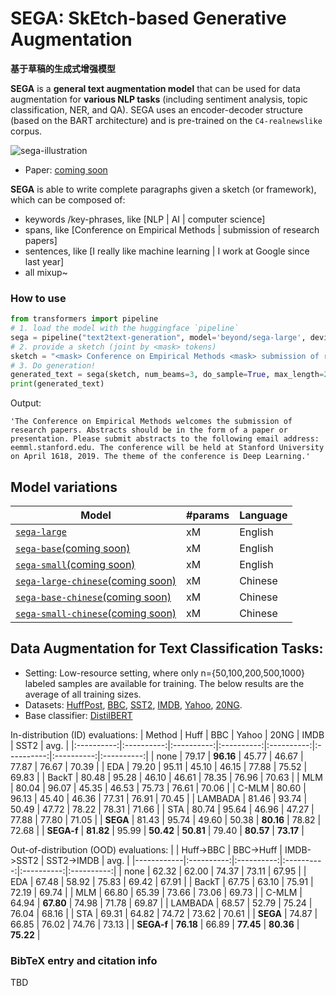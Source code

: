 # SEGA: SkEtch-based Generative Augmentation

**基于草稿的生成式增强模型**

**SEGA** is a **general text augmentation model** that can be used for data augmentation for **various NLP tasks** (including sentiment analysis, topic classification, NER, and QA). SEGA uses an encoder-decoder structure (based on the BART architecture) and is pre-trained on the `C4-realnewslike` corpus. 


![sega-illustration](https://cdn.jsdelivr.net/gh/beyondguo/mdnice_pictures/typora/sega-main-illustration.png)

- Paper: [coming soon](to_be_added)


**SEGA** is able to write complete paragraphs given a sketch (or framework), which can be composed of:
- keywords /key-phrases, like [NLP | AI | computer science]
- spans, like [Conference on Empirical Methods | submission of research papers]
- sentences, like [I really like machine learning | I work at Google since last year]
- all mixup~

### How to use
```python
from transformers import pipeline
# 1. load the model with the huggingface `pipeline`
sega = pipeline("text2text-generation", model='beyond/sega-large', device=0)
# 2. provide a sketch (joint by <mask> tokens)
sketch = "<mask> Conference on Empirical Methods <mask> submission of research papers <mask> Deep Learning <mask>"
# 3. Do generation!
generated_text = sega(sketch, num_beams=3, do_sample=True, max_length=200)[0]['generated_text']
print(generated_text)
```
Output:
```shell
'The Conference on Empirical Methods welcomes the submission of research papers. Abstracts should be in the form of a paper or presentation. Please submit abstracts to the following email address: eemml.stanford.edu. The conference will be held at Stanford University on April 1618, 2019. The theme of the conference is Deep Learning.'
```

## Model variations


| Model | #params | Language |
|------------------------|--------------------------------|-------|
| [`sega-large`]() | xM   | English |
| [`sega-base`(coming soon)]()  | xM    | English |
| [`sega-small`(coming soon)]()        | xM    | English |
| [`sega-large-chinese`(coming soon)]() | xM    |  Chinese |
| [`sega-base-chinese`(coming soon)]() | xM    | Chinese |
| [`sega-small-chinese`(coming soon)]() | xM | Chinese |


## Data Augmentation for Text Classification Tasks:
- Setting: Low-resource setting, where only n={50,100,200,500,1000} labeled samples are available for training. The below results are the average of all training sizes.
- Datasets: [HuffPost](https://huggingface.co/datasets/khalidalt/HuffPost), [BBC](https://huggingface.co/datasets/SetFit/bbc-news), [SST2](https://huggingface.co/datasets/glue), [IMDB](https://huggingface.co/datasets/imdb), [Yahoo](https://huggingface.co/datasets/yahoo_answers_topics), [20NG](https://huggingface.co/datasets/newsgroup).
- Base classifier: [DistilBERT](https://huggingface.co/distilbert-base-cased)


In-distribution (ID) evaluations:
|   Method   |    Huff    |     BBC    |    Yahoo   |    20NG    |    IMDB    |    SST2    |    avg.    |
|:----------:|:----------:|:----------:|:----------:|:----------:|:----------:|:----------:|:----------:|
|    none    |   79.17   | **96.16** |   45.77   |   46.67   |   77.87   |   76.67   |   70.39   |
|     EDA    |   79.20   |   95.11   |   45.10   |   46.15   |   77.88   |   75.52   |   69.83   |
|    BackT   |   80.48   |   95.28   |   46.10   |   46.61   |   78.35   |   76.96   |   70.63   |
|     MLM    |   80.04   |   96.07   |   45.35   |   46.53   |   75.73   |   76.61   |   70.06   |
|    C-MLM   |   80.60   |   96.13   |   45.40   |   46.36   |   77.31   |   76.91   |   70.45   |
|   LAMBADA  |   81.46   |   93.74   |   50.49   |   47.72   |   78.22   |   78.31   |   71.66   |
|     STA    |   80.74   |   95.64   |   46.96   |   47.27   |   77.88   |   77.80   |   71.05   |
|  **SEGA**  |   81.43   |   95.74   |   49.60   |   50.38   | **80.16** |   78.82   |   72.68   |
| **SEGA-f** | **81.82** |   95.99   | **50.42** | **50.81** |   79.40   | **80.57** | **73.17** |

Out-of-distribution (OOD) evaluations:
|            |  Huff->BBC |  BBC->Huff | IMDB->SST2 | SST2->IMDB |    avg.    |
|------------|:----------:|:----------:|:----------:|:----------:|:----------:|
|    none    |   62.32   |   62.00   |   74.37   |   73.11   |   67.95   |
|     EDA    |   67.48   |   58.92   |   75.83   |   69.42   |   67.91   |
|    BackT   |   67.75   |   63.10   |   75.91   |   72.19   |   69.74   |
|     MLM    |   66.80   |   65.39   |   73.66   |   73.06   |   69.73   |
|    C-MLM   |   64.94   | **67.80** |   74.98   |   71.78   |   69.87   |
|   LAMBADA  |   68.57   |   52.79   |   75.24   |   76.04   |   68.16   |
|     STA    |   69.31   |   64.82   |   74.72   |   73.62   |   70.61   |
|  **SEGA**  |   74.87   |   66.85   |   76.02   |   74.76   |   73.13   |
| **SEGA-f** | **76.18** |   66.89   | **77.45** | **80.36** | **75.22** |
### BibTeX entry and citation info
TBD

